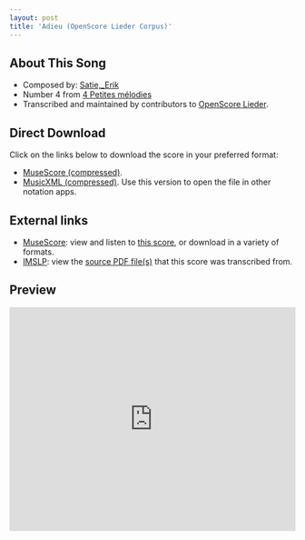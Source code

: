 ```yaml
---
layout: post
title: 'Adieu (OpenScore Lieder Corpus)'
---
```


## About This Song

- Composed by: [Satie,_Erik](https://fourscoreandmore.org/openscore/lieder/Satie,_Erik)
- Number 4 from [4 Petites mélodies](https://fourscoreandmore.org/openscore/lieder/Satie,_Erik/4_Petites_mélodies)
- Transcribed and maintained by contributors to [OpenScore Lieder].

[OpenScore Lieder]: https://musescore.com/openscore-lieder-corpus

## Direct Download

Click on the links below to download the score in your preferred format:
- [MuseScore (compressed)](https://github.com/openscore/lieder/blob/main/scores/Satie,_Erik/4_Petites_mélodies/4_Adieu/lc6990957.mscz?raw=true).
- [MusicXML (compressed)](https://github.com/openscore/lieder/blob/main/scores/Satie,_Erik/4_Petites_mélodies/4_Adieu/lc6990957.mxl?raw=true). Use this version to open the file in other notation apps.

## External links

- [MuseScore]: view and listen to [this score][MuseScore], or download in a variety of formats.
- [IMSLP]: view the [source PDF file(s)][IMSLP] that this score was transcribed from.

[MuseScore]: https://musescore.com/score/6990957
[IMSLP]: https://imslp.org/wiki/Special:ReverseLookup/16886

## Preview

<iframe width="100%" height="394" src="https://musescore.com/openscore-lieder-corpus/scores/6990957/embed" frameborder="0" allowfullscreen allow="autoplay; fullscreen"></iframe>

